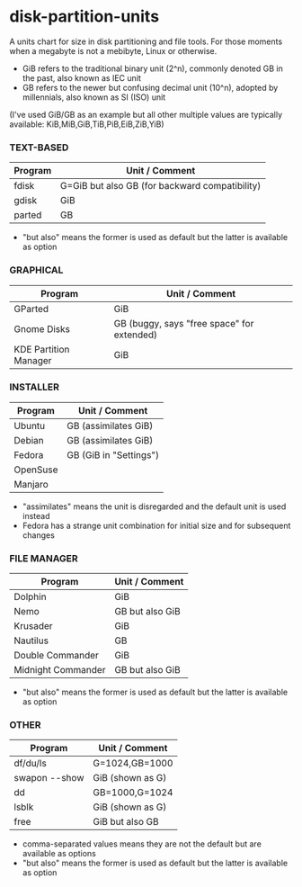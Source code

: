 # disk-partition-units
A units chart for size in disk partitioning and file tools. For those moments when a megabyte is not a mebibyte, Linux or otherwise.

* GiB refers to the traditional binary unit (2^n), commonly denoted GB in the past, also known as IEC unit
* GB refers to the newer but confusing decimal unit (10^n), adopted by millennials, also known as SI (ISO) unit

(I've used GiB/GB as an example but all other multiple values are typically available: KiB,MiB,GiB,TiB,PiB,EiB,ZiB,YiB)

### TEXT-BASED
**Program** | **Unit / Comment**
--- | ---
fdisk | G=GiB but also GB (for backward compatibility)
gdisk | GiB
parted | GB
* "but also" means the former is used as default but the latter is available as option

### GRAPHICAL
**Program** | **Unit / Comment**
--- | ---
GParted|GiB
Gnome Disks|GB (buggy, says "free space" for extended)
KDE Partition Manager|GiB

### INSTALLER
**Program** | **Unit / Comment**
--- | ---
Ubuntu|GB (assimilates GiB)
Debian|GB (assimilates GiB)
Fedora|GB (GiB in "Settings")
OpenSuse|
Manjaro|
* "assimilates" means the unit is disregarded and the default unit is used instead
* Fedora has a strange unit combination for initial size and for subsequent changes

### FILE MANAGER
**Program** | **Unit / Comment**
--- | ---
Dolphin|GiB
Nemo|GB but also GiB
Krusader|GiB
Nautilus|GB
Double Commander|GiB
Midnight Commander|GB but also GiB
* "but also" means the former is used as default but the latter is available as option

### OTHER
**Program** | **Unit / Comment**
--- | ---
df/du/ls|G=1024,GB=1000
swapon --show|GiB (shown as G)
dd|GB=1000,G=1024
lsblk|GiB (shown as G)
free|GiB but also GB
* comma-separated values means they are not the default but are available as options
* "but also" means the former is used as default but the latter is available as option
